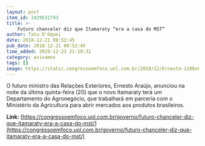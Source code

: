 ```yaml
---
layout: post
item_id: 2429531793
title: >-
    Futuro chanceler diz que Itamaraty “era a casa do MST”
author: Tatu D'Oquei
date: 2018-12-21 08:52:45
pub_date: 2018-12-21 08:52:45
time_added: 2019-12-23 21:19:31
category: avisamos
tags: []
image: https://static.congressoemfoco.uol.com.br/2018/12/Ernesto-1200x630.jpg
---
```


O futuro ministro das Relações Exteriores, Ernesto Araújo, anunciou na noite da última quinta-feira (20) que o novo Itamaraty terá um Departamento do Agronegócio, que trabalhará em parceria com o Ministério da Agricultura para abrir mercados aos produtos brasileiros.

**Link:** [https://congressoemfoco.uol.com.br/governo/futuro-chanceler-diz-que-itamaraty-era-a-casa-do-mst/](https://congressoemfoco.uol.com.br/governo/futuro-chanceler-diz-que-itamaraty-era-a-casa-do-mst/)

